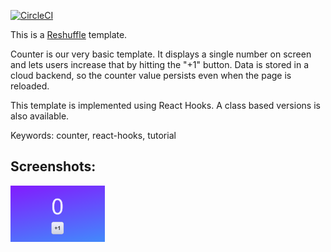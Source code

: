 [![CircleCI](https://circleci.com/gh/reshufflehq/counter-hooks.svg?style=svg)](https://circleci.com/gh/reshufflehq/counter-hooks)

This is a [Reshuffle](https://reshuffle.com/) template.

Counter is our very basic template. It displays a single number on screen
and lets users increase that by hitting the "+1" button. Data is stored
in a cloud backend, so the counter value persists even when the page is
reloaded.

This template is implemented using React Hooks. A class based versions is
also available.

Keywords: counter, react-hooks, tutorial

## Screenshots:

<img src="./app-screen.png" width="30%" height="30%">
